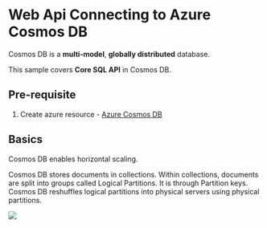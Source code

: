 # Web Api Connecting to Azure Cosmos DB

Cosmos DB is a **multi-model**, **globally distributed** database.

This sample covers **Core SQL API** in Cosmos DB.

## Pre-requisite
1. Create azure resource - [Azure Cosmos DB](https://docs.microsoft.com/en-us/azure/cosmos-db/create-sql-api-dotnet)


## Basics
Cosmos DB enables horizontal scaling.

Cosmos DB stores documents in collections. Within collections, documents are split into groups called Logical Partitions. It is through Partition keys. Cosmos DB reshuffles logical partitions into physical servers using physical partitions.

![](https://user-images.githubusercontent.com/42999787/79558583-012da200-80c2-11ea-8637-660c1a6b09f3.png)

